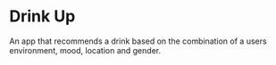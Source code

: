 Drink Up
===

An app that recommends a drink based on the combination of a users environment, mood, location and gender.
